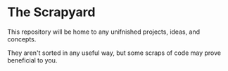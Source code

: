 # The Scrapyard

This repository will be home to any unifnished projects, ideas, and concepts.

They aren't sorted in any useful way, but some scraps of code may prove beneficial to you.
